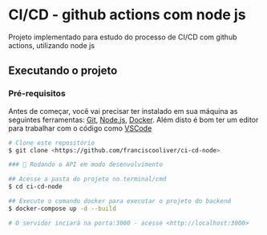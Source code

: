 # CI/CD - github actions com node js

<p>Projeto implementado para estudo do processo de CI/CD com github actions, utilizando node js</p>

## Executando o projeto

### Pré-requisitos

Antes de começar, você vai precisar ter instalado em sua máquina as seguintes ferramentas:
[Git](https://git-scm.com), [Node.js](https://nodejs.org/en/), [Docker](https://www.docker.com/).
Além disto é bom ter um editor para trabalhar com o código como [VSCode](https://code.visualstudio.com/)

```bash
# Clone este repositório
$ git clone <https://github.com/franciscooliver/ci-cd-node>

### 🎲 Rodando o API em modo desenvolvimento

## Acesse a pasta do projeto no terminal/cmd
$ cd ci-cd-node

## Execute o comando docker para executar o projeto do backend
$ docker-compose up -d --build

# O servidor inciará na porta:3000 - acesse <http://localhost:3000>
```
